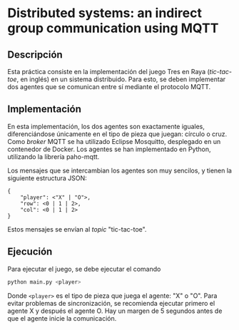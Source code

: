 # Distributed systems: an indirect group communication using MQTT

## Descripción
Esta práctica consiste en la implementación del juego Tres en Raya
(*tic-tac-toe*, en inglés) en un sistema distribuido. Para esto, se deben
implementar dos agentes que se comunican entre sí mediante el protocolo MQTT.

## Implementación
En esta implementación, los dos agentes son exactamente iguales, diferenciándose
únicamente en el tipo de pieza que juegan: círculo o cruz. 
Como *broker* MQTT se ha utilizado Eclipse Mosquitto, desplegado en un contenedor de 
Docker. Los agentes se han implementado en Python, utilizando la librería paho-mqtt.

Los mensajes que se intercambian los agentes son muy sencilos, y tienen la siguiente
estructura JSON:
```
{
    "player": <"X" | "O">,
    "row": <0 | 1 | 2>,
    "col": <0 | 1 | 2>
}
```
Estos mensajes se envían al *topic* "tic-tac-toe".

## Ejecución
Para ejecutar el juego, se debe ejecutar el comando
```bash
python main.py <player>
```

Donde `<player>` es el tipo de pieza que juega el agente: "X" o "O". Para
evitar problemas de sincronización, se recomienda ejecutar primero el
agente X y después el agente O. Hay un margen de 5 segundos antes de que el
agente inicie la comunicación.
